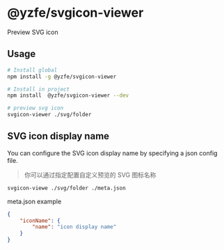 # @yzfe/svgicon-viewer

Preview SVG icon

## Usage

```bash
# Install global
npm install -g @yzfe/svgicon-viewer

# Install in project
npm install  @yzfe/svgicon-viewer --dev

# preview svg icon
svgicon-viewer ./svg/folder
```

## SVG icon display name

You can configure the SVG icon display name by specifying a json config file.

> 你可以通过指定配置自定义预览的 SVG 图标名称

```bash
svgicon-viewe ./svg/folder ./meta.json
```

meta.json example

```json
{
    "iconName": {
        "name": "icon display name"
    }
}
```
